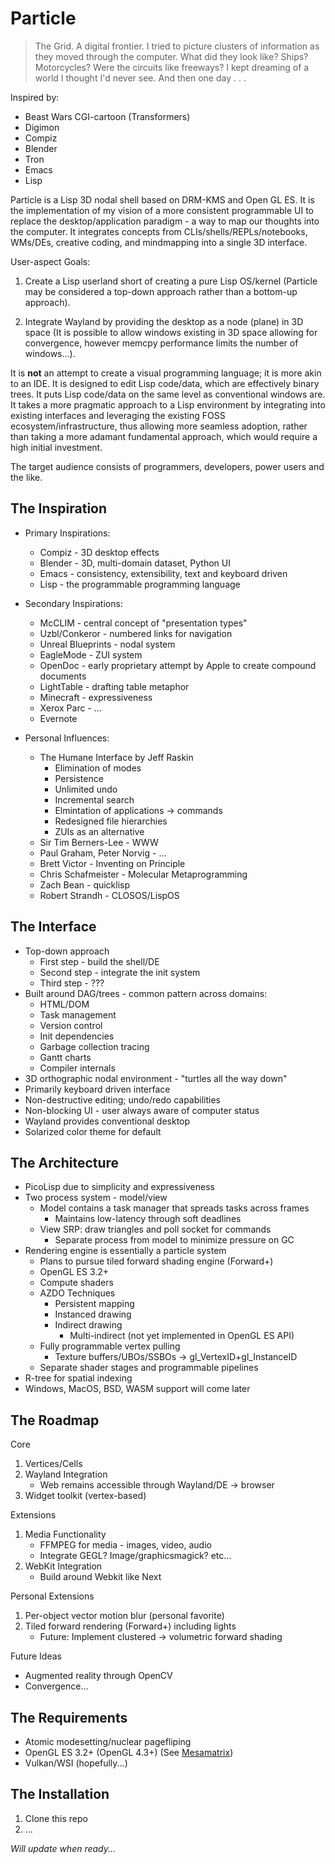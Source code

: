 Particle
========

> The Grid. A digital frontier. I tried to picture clusters of 
information as they moved through the computer. What did they look like?
 Ships? Motorcycles? Were the circuits like freeways? I kept dreaming of
  a world I thought I'd never see. And then one day . . .

Inspired by:
* Beast Wars CGI-cartoon (Transformers)
* Digimon
* Compiz
* Blender
* Tron
* Emacs
* Lisp

Particle is a Lisp 3D nodal shell based on DRM-KMS and Open GL ES. It is the 
implementation of my vision of a more consistent programmable UI to replace the 
desktop/application paradigm - a way to map our thoughts into the computer. It 
integrates concepts from CLIs/shells/REPLs/notebooks, WMs/DEs, creative coding, 
and mindmapping into a single 3D interface.

User-aspect Goals:

1. Create a Lisp userland short of creating a pure Lisp OS/kernel (Particle may
be considered a top-down approach rather than a bottom-up approach).

2. Integrate Wayland by providing the desktop as a node (plane) in 3D space (It
is possible to allow windows existing in 3D space allowing for convergence, 
however memcpy performance limits the number of windows...).

It is **not** an attempt to create a visual programming language; it is more 
akin to an IDE. It is designed to edit Lisp code/data, which are effectively 
binary trees. It puts Lisp code/data on the same level as conventional windows 
are. It takes a more pragmatic approach to a Lisp environment by integrating 
into existing interfaces and leveraging the existing FOSS 
ecosystem/infrastructure, thus allowing more seamless adoption, rather than 
taking a more adamant fundamental approach, which would require a high initial 
investment.

The target audience consists of programmers, developers, power users and the 
like.

## The Inspiration

* Primary Inspirations:
  * Compiz - 3D desktop effects
  * Blender - 3D, multi-domain dataset, Python UI
  * Emacs - consistency, extensibility, text and keyboard driven    
  * Lisp - the programmable programming language
        
* Secondary Inspirations:
  * McCLIM - central concept of "presentation types"
  * Uzbl/Conkeror - numbered links for navigation
  * Unreal Blueprints - nodal system
  * EagleMode - ZUI system
  * OpenDoc - early proprietary attempt by Apple to create compound documents
  * LightTable - drafting table metaphor
  * Minecraft - expressiveness
  * Xerox Parc - ...
  * Evernote
    
* Personal Influences:
  * The Humane Interface by Jeff Raskin
    * Elimination of modes
    * Persistence
    * Unlimited undo
    * Incremental search
    * Elmintation of applications -> commands
    * Redesigned file hierarchies
    * ZUIs as an alternative
  * Sir Tim Berners-Lee - WWW
  * Paul Graham, Peter Norvig - ...
  * Brett Victor - Inventing on Principle
  * Chris Schafmeister - Molecular Metaprogramming  
  * Zach Bean - quicklisp
  * Robert Strandh - CLOSOS/LispOS

## The Interface

* Top-down approach
  * First step - build the shell/DE
  * Second step - integrate the init system
  * Third step - ???
* Built around DAG/trees  - common pattern across domains:
  * HTML/DOM
  * Task management
  * Version control
  * Init dependencies
  * Garbage collection tracing
  * Gantt charts
  * Compiler internals
* 3D orthographic nodal environment - "turtles all the way down"  
* Primarily keyboard driven interface
* Non-destructive editing; undo/redo capabilities
* Non-blocking UI - user always aware of computer status
* Wayland provides conventional desktop
* Solarized color theme for default

## The Architecture

* PicoLisp due to simplicity and expressiveness
* Two process system - model/view
  * Model contains a task manager that spreads tasks across frames
    * Maintains low-latency through soft deadlines
  * View SRP: draw triangles and poll socket for commands
    * Separate process from model to minimize pressure on GC
* Rendering engine is essentially a particle system
  * Plans to pursue tiled forward shading engine (Forward+)
  * OpenGL ES 3.2+
  * Compute shaders
  * AZDO Techniques
    * Persistent mapping
    * Instanced drawing
    * Indirect drawing
      * Multi-indirect (not yet implemented in OpenGL ES API)
  * Fully programmable vertex pulling
    * Texture buffers/UBOs/SSBOs -> gl_VertexID+gl_InstanceID
  * Separate shader stages and programmable pipelines
* R-tree for spatial indexing
* Windows, MacOS, BSD, WASM support will come later

## The Roadmap

Core
1. Vertices/Cells
2. Wayland Integration 
   * Web remains accessible through Wayland/DE -> browser
3. Widget toolkit (vertex-based)
   
Extensions
1. Media Functionality
   * FFMPEG for media - images, video, audio
   * Integrate GEGL? Image/graphicsmagick? etc...   
2. WebKit Integration
   * Build around Webkit like Next

Personal Extensions
1. Per-object vector motion blur (personal favorite)
2. Tiled forward rendering (Forward+) including lights
   * Future: Implement clustered -> volumetric forward shading

Future Ideas
* Augmented reality through OpenCV
* Convergence...

## The Requirements

* Atomic modesetting/nuclear pagefliping
* OpenGL ES 3.2+ (OpenGL 4.3+) (See [Mesamatrix](https://mesamatrix.net/))
* Vulkan/WSI (hopefully...)

## The Installation

1. Clone this repo
2. ...

*Will update when ready...*